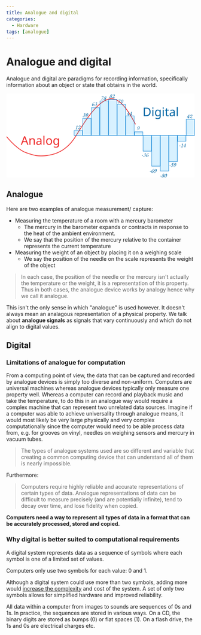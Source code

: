 ```yaml
---
title: Analogue and digital
categories:
  - Hardware
tags: [analogue]
---
```


# Analogue and digital

Analogue and digital are paradigms for recording information, specifically
information about an object or state that obtains in the world.

![](/_img/analog-digital.svg)

## Analogue

Here are two examples of analogue measurement/ capture:

- Measuring the temperature of a room with a mercury barometer
  - The mercury in the barometer expands or contracts in response to the heat of
    the ambient environment.
  - We say that the position of the mercury relative to the container represents
    the current temperature
- Measuring the weight of an object by placing it on a weighing scale
  - We say the position of the needle on the scale represents the weight of the
    object

> In each case, the position of the needle or the mercury isn't actually the
> temperature or the weight, it is a representation of this property. Thus in
> both cases, the analogue device works by analogy hence why we call it
> analogue.

This isn't the only sense in which "analogue" is used however. It doesn't always
mean an analagous representation of a physical property. We talk about
**analogue signals** as signals that vary continuously and which do not align to
digital values.

## Digital

### Limitations of analogue for computation

From a computing point of view, the data that can be captured and recorded by
analogue devices is simply too diverse and non-uniform. Computers are universal
machines whereas analogue devices typically only measure one property well.
Whereas a computer can record and playback music and take the temperature, to do
this in an analogue way would require a complex machine that can represent two
unrelated data sources. Imagine if a computer was able to achieve universality
through analogue means, it would most likely be very large physically and very
complex computationally since the computer would need to be able process data
from, e.g. for grooves on vinyl, needles on weighing sensors and mercury in
vacuum tubes.

> The types of analogue systems used are so different and variable that creating
> a common computing device that can understand all of them is nearly
> impossible.

Furthermore:

> Computers require highly reliable and accurate representations of certain
> types of data. Analogue representations of data can be difficult to measure
> precisely (and are potentially infinite), tend to decay over time, and lose
> fidelity when copied.

**Computers need a way to represent all types of data in a format that can be
accurately processed, stored and copied.**

### Why digital is better suited to computational requirements

A digital system represents data as a sequence of symbols where each symbol is
one of a limited set of values.

Computers only use two symbols for each value: 0 and 1.

Although a digital system could use more than two symbols, adding more would
[increase the complexity](/Electronics_and_Hardware/Binary/Why_computers_use_binary.md#from-circuits-to-programs)
and cost of the system. A set of only two symbols allows for simplified hardware
and improved reliability.

All data within a computer from images to sounds are sequences of 0s and 1s. In
practice, the sequences are stored in various ways. On a CD, the binary digits
are stored as bumps (0) or flat spaces (1). On a flash drive, the 1s and 0s are
electrical charges etc.
